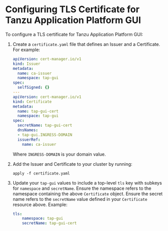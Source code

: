 # Configuring TLS Certificate for Tanzu Application Platform GUI

To configure a TLS certificate for Tanzu Application Platform GUI:

1. Create a `certificate.yaml` file that defines an Issuer and a Certificate. For example:

    ```yaml
    apiVersion: cert-manager.io/v1
    kind: Issuer
    metadata:
      name: ca-issuer
      namespace: tap-gui
    spec:
      selfSigned: {}
    ---
    apiVersion: cert-manager.io/v1
    kind: Certificate
    metadata:
      name: tap-gui-cert
      namespace: tap-gui
    spec:
      secretName: tap-gui-cert
      dnsNames:
      - tap-gui.INGRESS-DOMAIN
      issuerRef:
        name: ca-issuer
    ```

    Where `INGRESS-DOMAIN` is your domain value.

1. Add the Issuer and Certificate to your cluster by running:

    ```kubectl
    apply -f certificate.yaml
    ```

1. Update your `tap-gui` values to include a top-level `tls` key with subkeys for `namespace` and
`secretName`.
Ensure the namespace refers to the namespace containing the above `Certificate` object.
Ensure the secret name refers to the `secretName` value defined in your `Certificate` resource above.
Example:

    ```yaml
    tls:
        namespace: tap-gui
        secretName: tap-gui-cert
    ```
